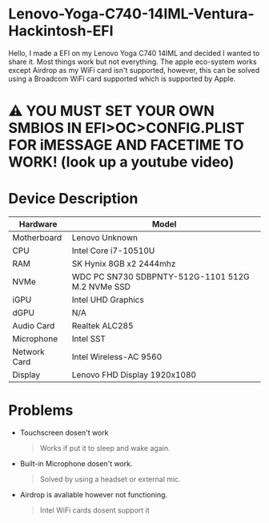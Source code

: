 # Lenovo-Yoga-C740-14IML-Ventura-Hackintosh-EFI
Hello, I made a EFI on my Lenovo Yoga C740 14IML and decided I wanted to share it. Most things work but not everything. The apple eco-system works except Airdrop as my WiFi card isn't supported, however, this can be solved using a Broadcom WiFi card supported which is supported by Apple.

# :warning: YOU MUST SET YOUR OWN SMBIOS IN EFI>OC>CONFIG.PLIST FOR iMESSAGE AND FACETIME TO WORK! (look up a youtube video)

# **Device Description**
| Hardware    | Model |
| ---      | ---       |
| Motherboard | Lenovo Unknown       |
|CPU  | Intel Core i7-10510U        |
|RAM | SK Hynix 8GB x2 2444mhz|
|NVMe | WDC PC SN730 SDBPNTY-512G-1101 512G M.2 NVMe SSD |
|iGPU | Intel UHD Graphics |
|dGPU | N/A |
|Audio Card | Realtek ALC285 |
| Microphone | Intel SST |
| Network Card | Intel Wireless-AC 9560 |
| Display | Lenovo FHD Display 1920x1080 |

# **Problems**

- Touchscreen dosen't work
  > Works if put it to sleep and wake again.
  
- Built-in Microphone dosen't work.
  > Solved by using a headset or external mic.

- Airdrop is avaliable however not functioning.
  > Intel WiFi cards dosent support it
